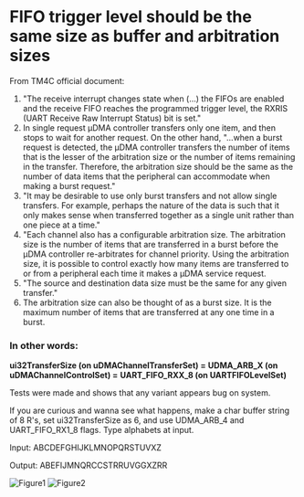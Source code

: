 # FIFO trigger level should be the same size as buffer and arbitration sizes

From TM4C official document:

1. "The receive interrupt changes state when (...) the FIFOs are enabled and the receive FIFO reaches the programmed trigger level, the RXRIS (UART Receive Raw Interrupt Status) bit is set."
2. In single request μDMA controller transfers only one item, and then stops to wait for another request. On the other hand, "...when a burst request is detected, the μDMA controller transfers the number of items that is the lesser of the arbitration size or the number of items remaining in the transfer. Therefore, the arbitration size should be the same as the number of data items that the peripheral can accommodate when making a burst request."
3. "It may be desirable to use only burst transfers and not allow single transfers. For example, perhaps the nature of the data is such that it only makes sense when transferred together as a single unit rather than one piece at a time."
4. "Each channel also has a configurable arbitration size. The arbitration size is the number of items that are transferred in a burst before the μDMA controller re-arbitrates for channel priority. Using the arbitration size, it is possible to control exactly how many items are transferred to or from a peripheral each time it makes a μDMA service request.
5. "The source and destination data size must be the same for any given transfer."
6. The arbitration size can also be thought of as a burst size. It is the maximum number of items that are transferred at any one time in a burst.

### In other words:
**ui32TransferSize (on uDMAChannelTransferSet) =** 
**UDMA_ARB_X (on uDMAChannelControlSet) =**
**UART_FIFO_RXX_8 (on UARTFIFOLevelSet)**

Tests were made and shows that any variant appears bug on system.

If you are curious and wanna see what happens, make a char buffer string of 8 R's, set ui32TransferSize as 6, and use UDMA_ARB_4 and UART_FIFO_RX1_8 flags. Type alphabets at input.

Input: ABCDEFGHIJKLMNOPQRSTUVXZ

Output: ABEFIJMNQRCCSTRRUVGGXZRR

![Figure1](https://github.com/LincolnUehara/uDMAonTM4C123/tree/master/doc/Figures/Tip1_Figure1.jpg)
![Figure2](https://github.com/LincolnUehara/uDMAonTM4C123/tree/master/doc/Figures/Tip1_Figure2.jpg)
